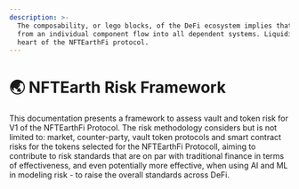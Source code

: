 ```yaml
---
description: >-
  The composability, or lego blocks, of the DeFi ecosystem implies that risks
  from an individual component flow into all dependent systems. Liquidity is the
  heart of the NFTEarthFi protocol.
---
```


# 🌏 NFTEarth Risk Framework

This documentation presents a framework to assess vault and token risk for V1 of the NFTEarthFi Protocol. The risk methodology considers but is not limited to: market, counter-party, vault token protocols and smart contract risks for the tokens selected for the NFTEarthFi Protocoll, aiming to contribute to risk standards that are on par with traditional finance in terms of effectiveness, and even potentially more effective, when using AI and ML in modeling risk - to raise the overall standards across DeFi.

